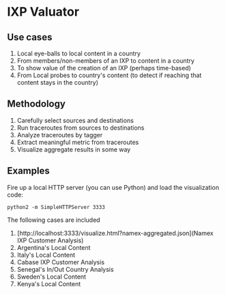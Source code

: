 # IXP Valuator

## Use cases

1. Local eye-balls to local content in a country
2. From members/non-members of an IXP to content in a country
3. To show value of the creation of an IXP (perhaps time-based)
4. From Local probes to country's content (to detect if reaching that content stays in the country)

## Methodology

1. Carefully select sources and destinations
2. Run traceroutes from sources to destinations
3. Analyze traceroutes by tagger
4. Extract meaningful metric from traceroutes
5. Visualize aggregate results in some way

## Examples

Fire up a local HTTP server (you can use Python) and load the
visualization code:

```
python2 -m SimpleHTTPServer 3333
```

The following cases are included

1. [http://localhost:3333/visualize.html?namex-aggregated.json](Namex IXP Customer Analysis)
2. Argentina's Local Content
3. Italy's Local Content
4. Cabase IXP Customer Analysis
5. Senegal's In/Out Country Analysis
6. Sweden's Local Content
7. Kenya's Local Content

